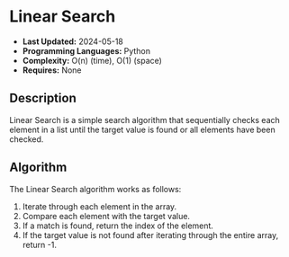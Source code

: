 # Linear Search

- **Last Updated:** 2024-05-18
- **Programming Languages:** Python
- **Complexity:** O(n) (time), O(1) (space)
- **Requires:** None

## Description

Linear Search is a simple search algorithm that sequentially checks each element in a list until the target value is found or all elements have been checked.

## Algorithm

The Linear Search algorithm works as follows:

1. Iterate through each element in the array.
2. Compare each element with the target value.
3. If a match is found, return the index of the element.
4. If the target value is not found after iterating through the entire array, return -1.
